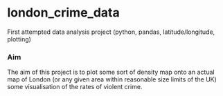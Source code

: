 # london_crime_data
First attempted data analysis project (python, pandas, latitude/longitude, plotting)

### Aim
The aim of this project is to plot some sort of density map onto an actual map of London (or any given area within reasonable size limits of the UK) some visualisation of the rates of violent crime.
